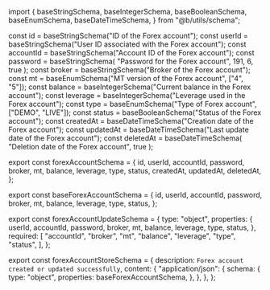 import {
  baseStringSchema,
  baseIntegerSchema,
  baseBooleanSchema,
  baseEnumSchema,
  baseDateTimeSchema,
} from "@b/utils/schema";

const id = baseStringSchema("ID of the Forex account");
const userId = baseStringSchema("User ID associated with the Forex account");
const accountId = baseStringSchema("Account ID of the Forex account");
const password = baseStringSchema(
  "Password for the Forex account",
  191,
  6,
  true
);
const broker = baseStringSchema("Broker of the Forex account");
const mt = baseEnumSchema("MT version of the Forex account", ["4", "5"]);
const balance = baseIntegerSchema("Current balance in the Forex account");
const leverage = baseIntegerSchema("Leverage used in the Forex account");
const type = baseEnumSchema("Type of Forex account", ["DEMO", "LIVE"]);
const status = baseBooleanSchema("Status of the Forex account");
const createdAt = baseDateTimeSchema("Creation date of the Forex account");
const updatedAt = baseDateTimeSchema("Last update date of the Forex account");
const deletedAt = baseDateTimeSchema(
  "Deletion date of the Forex account",
  true
);

export const forexAccountSchema = {
  id,
  userId,
  accountId,
  password,
  broker,
  mt,
  balance,
  leverage,
  type,
  status,
  createdAt,
  updatedAt,
  deletedAt,
};

export const baseForexAccountSchema = {
  id,
  userId,
  accountId,
  password,
  broker,
  mt,
  balance,
  leverage,
  type,
  status,
};

export const forexAccountUpdateSchema = {
  type: "object",
  properties: {
    userId,
    accountId,
    password,
    broker,
    mt,
    balance,
    leverage,
    type,
    status,
  },
  required: [
    "accountId",
    "broker",
    "mt",
    "balance",
    "leverage",
    "type",
    "status",
  ],
};

export const forexAccountStoreSchema = {
  description: `Forex account created or updated successfully`,
  content: {
    "application/json": {
      schema: {
        type: "object",
        properties: baseForexAccountSchema,
      },
    },
  },
};
